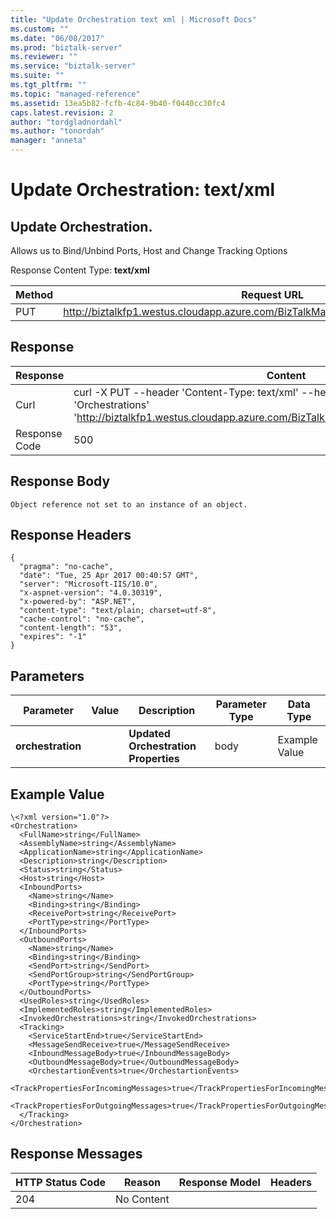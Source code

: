 ```yaml
---
title: "Update Orchestration text xml | Microsoft Docs"
ms.custom: ""
ms.date: "06/08/2017"
ms.prod: "biztalk-server"
ms.reviewer: ""
ms.service: "biztalk-server"
ms.suite: ""
ms.tgt_pltfrm: ""
ms.topic: "managed-reference"
ms.assetid: 13ea5b82-fcfb-4c84-9b40-f0440cc30fc4
caps.latest.revision: 2
author: "tordgladnordahl"
ms.author: "tonordah"
manager: "anneta"
---
```

# Update Orchestration: text/xml
## Update Orchestration. 
Allows us to Bind/Unbind Ports, Host and Change Tracking Options

  Response Content Type: **text/xml**



Method  | Request URL
------------- | -------------
PUT  | http://biztalkfp1.westus.cloudapp.azure.com/BizTalkManagementService/Orchestrations

Response
---

| Response | Content          |
| ------------- | ----------- |
| Curl | curl -X PUT --header 'Content-Type: text/xml' --header 'Accept: text/plain' -d 'Orchestrations' 'http://biztalkfp1.westus.cloudapp.azure.com/BizTalkManagementService/Orchestrations'|
| Response Code | 500|

Response Body
---
```
Object reference not set to an instance of an object.
```

Response Headers
---

```
{
  "pragma": "no-cache",
  "date": "Tue, 25 Apr 2017 00:40:57 GMT",
  "server": "Microsoft-IIS/10.0",
  "x-aspnet-version": "4.0.30319",
  "x-powered-by": "ASP.NET",
  "content-type": "text/plain; charset=utf-8",
  "cache-control": "no-cache",
  "content-length": "53",
  "expires": "-1"
}
```
Parameters
---
Parameter  | Value  | Description  | Parameter Type  | Data Type
------------- | ------------- | ------------- | ------------- | -------------
**orchestration** | | **Updated Orchestration Properties** | body | Example Value

Example Value
---

```
\<?xml version="1.0"?>
<Orchestration>
  <FullName>string</FullName>
  <AssemblyName>string</AssemblyName>
  <ApplicationName>string</ApplicationName>
  <Description>string</Description>
  <Status>string</Status>
  <Host>string</Host>
  <InboundPorts>
    <Name>string</Name>
    <Binding>string</Binding>
    <ReceivePort>string</ReceivePort>
    <PortType>string</PortType>
  </InboundPorts>
  <OutboundPorts>
    <Name>string</Name>
    <Binding>string</Binding>
    <SendPort>string</SendPort>
    <SendPortGroup>string</SendPortGroup>
    <PortType>string</PortType>
  </OutboundPorts>
  <UsedRoles>string</UsedRoles>
  <ImplementedRoles>string</ImplementedRoles>
  <InvokedOrchestrations>string</InvokedOrchestrations>
  <Tracking>
    <ServiceStartEnd>true</ServiceStartEnd>
    <MessageSendReceive>true</MessageSendReceive>
    <InboundMessageBody>true</InboundMessageBody>
    <OutboundMessageBody>true</OutboundMessageBody>
    <OrchestartionEvents>true</OrchestartionEvents>
    <TrackPropertiesForIncomingMessages>true</TrackPropertiesForIncomingMessages>
    <TrackPropertiesForOutgoingMessages>true</TrackPropertiesForOutgoingMessages>
  </Tracking>
</Orchestration>

```

Response Messages
---

HTTP Status Code  | Reason  | Response Model  | Headers
------------- | ------------- | ------------- | -------------
204 | No Content|  |  | 
